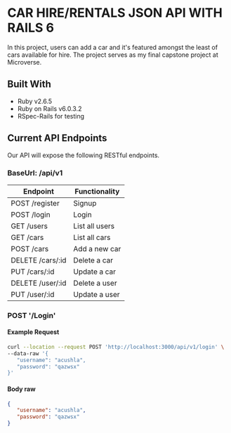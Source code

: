# CAR HIRE/RENTALS JSON API WITH RAILS 6

In this project, users can add a car and it's featured amongst the least of cars available for hire.
The project serves as my final capstone project at Microverse.

## Built With

- Ruby v2.6.5
- Ruby on Rails v6.0.3.2
- RSpec-Rails for testing


## Current API Endpoints

Our API will expose the following RESTful endpoints.
### BaseUrl: /api/v1

| Endpoint                | Functionality                |
|-------------------------|------------------------------|
| POST /register          | Signup                       |
| POST /login             | Login                        |
| GET /users              | List all users               |
| GET /cars               | List all cars                |
| POST /cars              | Add a new car                |
| DELETE /cars/:id        | Delete a car                 |
| PUT /cars/:id           | Update a car                 |
| DELETE /user/:id        | Delete a user                |
| PUT /user/:id           | Update a user                |

### POST '/Login'

#### Example Request
```bash
curl --location --request POST 'http://localhost:3000/api/v1/login' \
--data-raw '{
   "username": "acushla",
   "password": "qazwsx"
}'
```

#### Body raw
```json
{
   "username": "acushla",
   "password": "qazwsx"
}
```